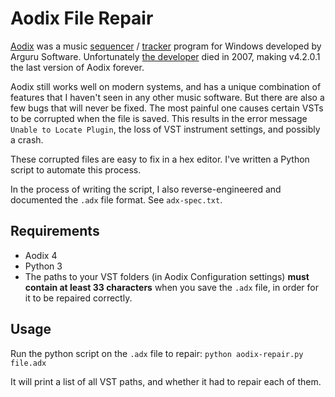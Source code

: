 # Aodix File Repair

[Aodix](https://web.archive.org/web/20070819041559/http://www.aodix.com/pageaodixv4.html) was a music [sequencer](https://en.wikipedia.org/wiki/Music_sequencer) / [tracker](https://en.wikipedia.org/wiki/Music_tracker) program for Windows developed by Arguru Software. Unfortunately [the developer](https://en.wikipedia.org/wiki/Juan_Antonio_Arguelles_Rius) died in 2007, making v4.2.0.1 the last version of Aodix forever.

Aodix still works well on modern systems, and has a unique combination of features that I haven't seen in any other music software. But there are also a few bugs that will never be fixed. The most painful one causes certain VSTs to be corrupted when the file is saved. This results in the error message `Unable to Locate Plugin`, the loss of VST instrument settings, and possibly a crash.

These corrupted files are easy to fix in a hex editor. I've written a Python script to automate this process.

In the process of writing the script, I also reverse-engineered and documented the `.adx` file format. See `adx-spec.txt`.

## Requirements

- Aodix 4
- Python 3
- The paths to your VST folders (in Aodix Configuration settings) **must contain at least 33 characters** when you save the `.adx` file, in order for it to be repaired correctly.

## Usage

Run the python script on the `.adx` file to repair: `python aodix-repair.py file.adx`

It will print a list of all VST paths, and whether it had to repair each of them.
